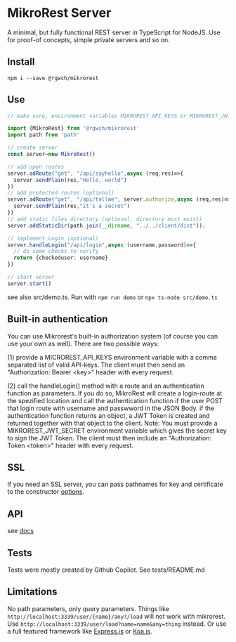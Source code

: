# MikroRest Server

A minimal, but fully functional REST server in TypeScript for NodeJS.
Use for proof-of concepts, simple private servers and so on.

## Install

`npm i --save @rgwch/mikrorest`

## Use

```typescript
// make sure, environment variables MIKROREST_API_KEYS or MIKROREST_JWT_SECRET are set.

import {MikroRest} from '@rgwch/mikrorest'
import path from 'path'

// create server
const server=new MikroRest()

// add open routes
server.adRoute("get", "/api/sayhello",async (req,res)=>{
  server.sendPlain(res,"Hello, world")
})
// add protected routes (optional)
server.adRoute("get", "/api/tellme", server.authorize,async (req,res)=>{
  server.sendPlain(res,"it's a secret")
})
// add static files directory (optional, directory must exist)
server.addStaticDir(path.join(__dirname, "../../client/dist"));

// implement Login (optional)
server.handleLogin("/api/login",async (username,password)=>{
  // do some checks to verify
  return {checkeduser: username}
})

// start server
server.start()
```
see also src/demo.ts. Run with `npm run demo` or `npx ts-node src/demo.ts`

## Built-in authentication

You can use Mikrorest's built-in authorization system (of course you can use your own as well). There are two possible ways:

(1) provide a MICROREST_API_KEYS environment variable with a comma separated list of valid API-keys. The client must then send an "Authorization: Bearer &lt;key&gt;" header with every request.

(2) call the handleLogin() method with a route and an authentication function as parameters. If you do so, MikroRest will create a login-route at the spezified location and call the authentication function if the user POST that login route with username and passwword in the JSON Body. if the authentication function returns an object, a JWT Token is created and returned together with that object to the client. Note: You must provide a MIKROREST_JWT_SECRET environment variable which gives the secret key to sign the JWT Token.
The client must then include an "Authorization: Token &lt;token&gt;" header with every request.

## SSL

If you need an SSL server, you can pass pathnames for key and certificate to the constructor [options](docs/type-aliases/MikroRestOptions.md).

## API

see [docs](docs/globals.md)

## Tests

Tests were mostly created by Github Copilot. See tests/README.md

## Limitations

No path parameters, only query parameters. Things like `http://localhost:3339/user/{name}/any?/load` will not work with mikrorest. Use `http://localhost:3339/user/load?name=name&any=thing` instead. 
Or use a full featured framework like [Express.js](https://expressjs.com/) or [Koa.js](https://koajs.com/#introduction).

